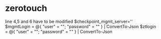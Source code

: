 # zerotouch
line 4,5 and 6 have to be modified
$checkpoint_mgmt_server='<management server ip address>'
$mgmtLogin = @{ "user" = "<user name>";  "password" = "<password>" } | ConvertTo-Json
$ztlogin = @{ "user" = "<zero touch username>";  "password" = "<password>" } | ConvertTo-Json
